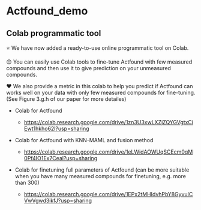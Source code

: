 # Actfound_demo

## Colab programmatic tool
⭐ We have now added a ready-to-use online programmatic tool on Colab.

😊 You can easily use Colab tools to fine-tune Actfound with few measured compounds and then use it to give prediction on your unmeasured compounds.

❤️ We also provide a metric in this colab to help you predict if Actfound can works well on your data with only few measured compounds for fine-tuning. (See Figure 3.g.h of our paper for more detailes)

- Colab for Actfound

    - https://colab.research.google.com/drive/1zn3U3xwLXZjZQYGVgtxCiEwt1hkho62l?usp=sharing 

- Colab for Actfound with KNN-MAML and fusion method

    - https://colab.research.google.com/drive/1eLWidAOWUqSCEcm0qM0Pf4IO1Ex7Ceal?usp=sharing

- Colab for finetuning full parameters of Actfound (can be more suitable when you have many measured compounds for finetuning, e.g. more than 300)

    - https://colab.research.google.com/drive/1EPx2tMHIdvhPbY8GyvuICVwVgwd3ikfJ?usp=sharing

